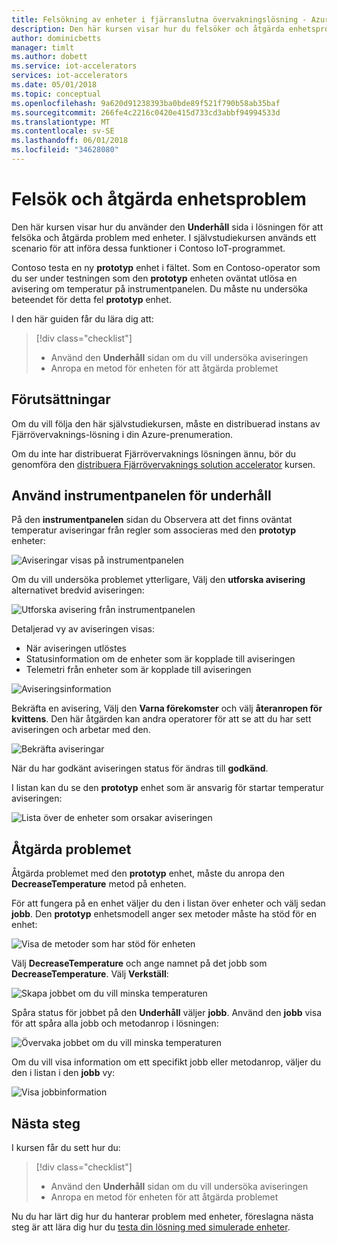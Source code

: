 ```yaml
---
title: Felsökning av enheter i fjärranslutna övervakningslösning - Azure | Microsoft Docs
description: Den här kursen visar hur du felsöker och åtgärda enhetsproblem med i fjärranslutna övervakningslösning.
author: dominicbetts
manager: timlt
ms.author: dobett
ms.service: iot-accelerators
services: iot-accelerators
ms.date: 05/01/2018
ms.topic: conceptual
ms.openlocfilehash: 9a620d91238393ba0bde89f521f790b58ab35baf
ms.sourcegitcommit: 266fe4c2216c0420e415d733cd3abbf94994533d
ms.translationtype: MT
ms.contentlocale: sv-SE
ms.lasthandoff: 06/01/2018
ms.locfileid: "34628080"
---
```

# <a name="troubleshoot-and-remediate-device-issues"></a>Felsök och åtgärda enhetsproblem

Den här kursen visar hur du använder den **Underhåll** sida i lösningen för att felsöka och åtgärda problem med enheter. I självstudiekursen används ett scenario för att införa dessa funktioner i Contoso IoT-programmet.

Contoso testa en ny **prototyp** enhet i fältet. Som en Contoso-operator som du ser under testningen som den **prototyp** enheten oväntat utlösa en avisering om temperatur på instrumentpanelen. Du måste nu undersöka beteendet för detta fel **prototyp** enhet.

I den här guiden får du lära dig att:

>[!div class="checklist"]
> * Använd den **Underhåll** sidan om du vill undersöka aviseringen
> * Anropa en metod för enheten för att åtgärda problemet

## <a name="prerequisites"></a>Förutsättningar

Om du vill följa den här självstudiekursen, måste en distribuerad instans av Fjärrövervaknings-lösning i din Azure-prenumeration.

Om du inte har distribuerat Fjärrövervaknings lösningen ännu, bör du genomföra den [distribuera Fjärrövervaknings solution accelerator](iot-accelerators-remote-monitoring-deploy.md) kursen.

## <a name="use-the-maintenance-dashboard"></a>Använd instrumentpanelen för underhåll

På den **instrumentpanelen** sidan du Observera att det finns oväntat temperatur aviseringar från regler som associeras med den **prototyp** enheter:

![Aviseringar visas på instrumentpanelen](./media/iot-accelerators-remote-monitoring-maintain/dashboardalarm.png)

Om du vill undersöka problemet ytterligare, Välj den **utforska avisering** alternativet bredvid aviseringen:

![Utforska avisering från instrumentpanelen](./media/iot-accelerators-remote-monitoring-maintain/dashboardexplorealarm.png)

Detaljerad vy av aviseringen visas:

* När aviseringen utlöstes
* Statusinformation om de enheter som är kopplade till aviseringen
* Telemetri från enheter som är kopplade till aviseringen

![Aviseringsinformation](./media/iot-accelerators-remote-monitoring-maintain/maintenancealarmdetail.png)

Bekräfta en avisering, Välj den **Varna förekomster** och välj **återanropen för kvittens**. Den här åtgärden kan andra operatorer för att se att du har sett aviseringen och arbetar med den.

![Bekräfta aviseringar](./media/iot-accelerators-remote-monitoring-maintain/maintenanceacknowledge.png)

När du har godkänt aviseringen status för ändras till **godkänd**.

I listan kan du se den **prototyp** enhet som är ansvarig för startar temperatur aviseringen:

![Lista över de enheter som orsakar aviseringen](./media/iot-accelerators-remote-monitoring-maintain/maintenanceresponsibledevice.png)

## <a name="remediate-the-issue"></a>Åtgärda problemet

Åtgärda problemet med den **prototyp** enhet, måste du anropa den **DecreaseTemperature** metod på enheten.

För att fungera på en enhet väljer du den i listan över enheter och välj sedan **jobb**. Den **prototyp** enhetsmodell anger sex metoder måste ha stöd för en enhet:

![Visa de metoder som har stöd för enheten](./media/iot-accelerators-remote-monitoring-maintain/maintenancemethods.png)

Välj **DecreaseTemperature** och ange namnet på det jobb som **DecreaseTemperature**. Välj **Verkställ**:

![Skapa jobbet om du vill minska temperaturen](./media/iot-accelerators-remote-monitoring-maintain/maintenancecreatejob.png)

Spåra status för jobbet på den **Underhåll** väljer **jobb**. Använd den **jobb** visa för att spåra alla jobb och metodanrop i lösningen:

![Övervaka jobbet om du vill minska temperaturen](./media/iot-accelerators-remote-monitoring-maintain/maintenancerunningjob.png)

Om du vill visa information om ett specifikt jobb eller metodanrop, väljer du den i listan i den **jobb** vy:

![Visa jobbinformation](./media/iot-accelerators-remote-monitoring-maintain/maintenancejobdetail.png)

## <a name="next-steps"></a>Nästa steg

I kursen får du sett hur du:

<!-- Repeat task list from intro -->
>[!div class="checklist"]
> * Använd den **Underhåll** sidan om du vill undersöka aviseringen
> * Anropa en metod för enheten för att åtgärda problemet

Nu du har lärt dig hur du hanterar problem med enheter, föreslagna nästa steg är att lära dig hur du [testa din lösning med simulerade enheter](iot-accelerators-remote-monitoring-test.md).

<!-- Next tutorials in the sequence -->
